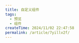 ```yaml
---
title: 自定义组件
tags:
  - 预览
  - 组件
createTime: 2024/11/02 22:47:58
permalink: /article/7yillv2f/
---
```


<CustomComponent />
